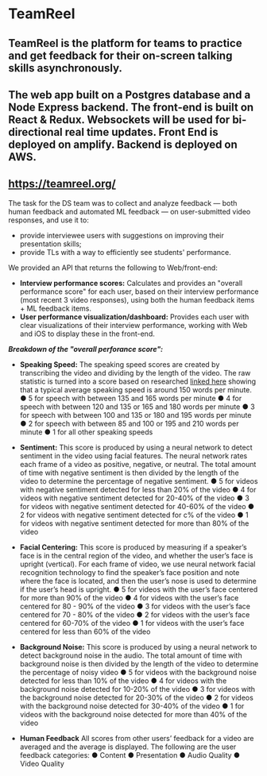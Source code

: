 # TeamReel
## TeamReel is the platform for teams to practice and get feedback for their on-screen talking skills asynchronously. 
## The web app built on a Postgres database and a Node Express backend. The front-end is built on React & Redux. Websockets will be used for bi-directional real time updates.  Front End is deployed on amplify.   Backend is deployed on AWS.
## https://teamreel.org/

The task for the DS team was to collect and analyze feedback — both human feedback and automated ML feedback — on user-submitted video responses, and use it to:
- provide interviewee users with suggestions on improving their presentation skills;
- provide TLs with a way to efficiently see students' performance.

We provided an API that returns the following to Web/front-end:
- **Interview performance scores:** Calculates and provides an "overall performance score" for each user, based on their interview performance (most recent 3 video responses), using both the human feedback items + ML feedback items.
- **User performance visualization/dashboard:** Provides each user with clear visualizations of their interview performance, working with Web and iOS to display these in the front-end.


***Breakdown of the "overall perforance score":***

- **Speaking Speed:**
The speaking speed scores are created by transcribing the video and dividing by the length of the video.  The raw statistic is turned into a score based on researched [linked here](https://www.write-out-loud.com/speech-rate.html#:~:text=Conversational%20speech%20generally%20falls%20between,250%20to%20400%20wpm%20range) showing that a typical average speaking speed is around 150 words per minute.  
 ● 5 for speech with  between 135 and 165 words per minute
 ● 4 for speech with between 120 and 135 or 165 and 180 words per minute
 ● 3 for speech with between 100 and 135 or 180 and 195 words per minute
 ● 2 for speech with between   85 and 100 or 195 and 210 words per minute
 ● 1 for all other speaking speeds


- **Sentiment:**
This score is produced by using a neural network to detect sentiment in the video using facial features. The neural network rates each frame of a  video as positive, negative, or neutral.   The total amount of time with negative sentiment is then divided by the length of the video to determine the percentage of negative sentiment.
 ● 5 for videos with negative sentiment detected for less than 20% of the video
 ● 4 for videos with negative sentiment detected for 20-40% of the video
 ● 3 for videos with negative sentiment detected for 40-60%  of the video
 ● 2 for videos with negative sentiment detected for c%  of the video
 ● 1 for videos with negative sentiment detected for more than 80% of the video


- **Facial Centering:**
This score is produced by measuring if a speaker’s face is in the central region of the video, and whether the user’s face is upright (vertical).  For each frame of video, we use neural network facial recognition technology to find the speaker’s face position and note where the face is located, and then the user’s nose is used to determine if the user’s head is upright.
 ● 5 for videos with the user’s face centered for more than 90% of the video
 ● 4 for videos with the user’s face centered for 80 - 90% of the video
 ● 3 for videos with the user’s face centered for 70 - 80%  of the video
 ● 2 for videos with the user’s face centered for 60-70%  of the video
 ● 1 for videos with the user’s face centered for less than 60% of the video


- **Background Noise:**
This score is produced by using a neural network to detect background noise in the audio. The total amount of time with background noise is then divided by the length of the video to determine the percentage of noisy video
 ● 5 for videos with the background noise detected for less than 10% of the video
 ● 4 for videos with the background noise detected for 10-20% of the video
 ● 3 for videos with the background noise detected for 20-30%  of the video
 ● 2 for videos with the background noise detected for 30-40%  of the video
 ● 1 for videos with the background noise detected for more than 40% of the video


- **Human Feedback**
All scores from other users’ feedback for a video are averaged and the average is displayed.  The following are the user feedback categories:
 ● Content
 ● Presentation
 ● Audio Quality
 ● Video Quality
